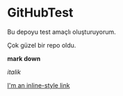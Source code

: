# GitHubTest
Bu depoyu test amaçlı oluşturuyorum.

Çok güzel bir repo oldu.

**mark down**

*italik*

[I'm an inline-style link](https://www.google.com)

